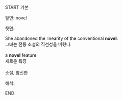 START
기본

앞면:
novel


뒷면:
<div><div>She abandoned the linearity of the conventional <strong>novel</strong>. </div><div><div>그녀는 전통 소설의 직선성을 버렸다.</div></div></div><br><div>a <b>novel</b> feature </div><div>새로운 특징</div><div><br>소설, 참신한<br></div>


해석:

END
